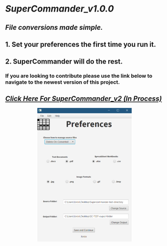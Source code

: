 # _SuperCommander_v1.0.0_
## _File conversions made simple._ 
## 1. Set your preferences the first time you run it.
## 2. SuperCommander will do the rest. 

### If you are looking to contribute please use the link below to navigate to the newest version of this project.
## _[Click Here For SuperCommander_v2 (In Process)](https://www.github.com/harrydulaney/SuperCommanderV2)_
<div align="center"><img src="screenshots/Untitled.png" width="300px" hspace="2"></image> </div>  

